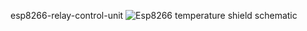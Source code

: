 esp8266-relay-control-unit
![Esp8266 temperature shield schematic](https://bogza.ro/images/6/65/Temperature_sensor_shield_schematic.png)
